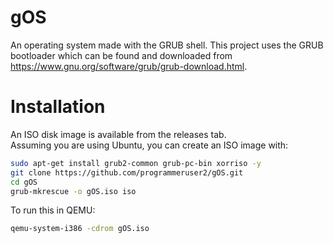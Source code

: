 # gOS
An operating system made with the GRUB shell.
This project uses the GRUB bootloader which can be found and downloaded from https://www.gnu.org/software/grub/grub-download.html.
# Installation
An ISO disk image is available from the releases tab.  
Assuming you are using Ubuntu, you can create an ISO image with:
```bash
sudo apt-get install grub2-common grub-pc-bin xorriso -y
git clone https://github.com/programmeruser2/gOS.git
cd gOS
grub-mkrescue -o gOS.iso iso
```
To run this in QEMU:
```bash
qemu-system-i386 -cdrom gOS.iso
```
